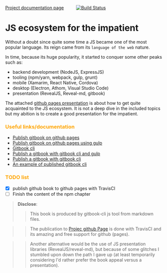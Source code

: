 [Project documentation page](https://jtonic.github.io/js_ecosystem_for_the_impatient/)&nbsp;&nbsp;&nbsp;&nbsp;&nbsp;&nbsp;&nbsp;&nbsp;&nbsp;
[![Build Status](https://travis-ci.org/jtonic/js_ecosystem_for_the_impatient.svg?branch=master)](https://travis-ci.org/jtonic/js_ecosystem_for_the_impatient)

# JS ecosystem for the impatient

Without a doubt since quite some time a JS became one of the most popular language. Its reign came from its `language of the web` nature.

In time, because its huge popularity, it started to conquer some other peaks such as:

- backend development (NodeJS, ExpressJS)
- tooling (npm/yarn, webpack, gulp, grunt)
- mobile (Xamarim, React Native, Cordova)
- desktop (Electron, Athom, Visual Studio Code)
- presentation (RevealJS, Reveal-md, gitbook)

The attached [github pages presentation](https://jtonic.github.io/js_ecosystem_for_the_impatient/) is about how to get quite acquainted to the JS ecosystem. It is not a deep dive in the included topics but my abition is to create a good presentation for the impatient.

### <span style="color:orange"> **Useful links/documentation**

- [Publish gitbook on github pages](http://sangsoonam.github.io/2016/08/02/publish-gitbook-to-your-github-pages.html)
- [Publish gitbook on github pages using gulp](https://gldraphael.com/blog/publishing-gitbook-to-github-pages/)
- [Gitbook cli](https://github.com/GitbookIO/gitbook-cli)
- [Publish a gitbook with gitbook cli and gulp](https://gldraphael.com/blog/publishing-gitbook-to-github-pages/)
- [Publish a gitbook with gitbook cli](http://sangsoonam.github.io/2016/08/02/publish-gitbook-to-your-github-pages.html)
- [An example of published gitbook cli](https://gitbookio.gitbooks.io/javascript/content/)

### <span style="color:orange"> **TODO list**

- [x] publish github book to github pages with TravisCI
- [ ] Finish the content of the npm chapter

> **Disclose**:
>
> > This book is produced by gitbook-cli js tool from markdown files.

> > The publication to [Projec github Page](https://jtonic.github.io/js_ecosystem_for_the_impatient/) is done with TravisCI and its amazing and free support for github (pages).

> > Another alternative would be the use of JS presentation libraries (RevealJS/reveal-md), but because of some glitches I stumbled upon down the path I gave up (at least temporarily considering I'd rather prefer the book appeal versus a presentation).

